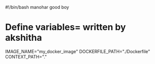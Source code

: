#!/bin/bash
manohar good boy
# Define variables= written by akshitha
IMAGE_NAME="my_docker_image"
DOCKERFILE_PATH="./Dockerfile"
CONTEXT_PATH="."

